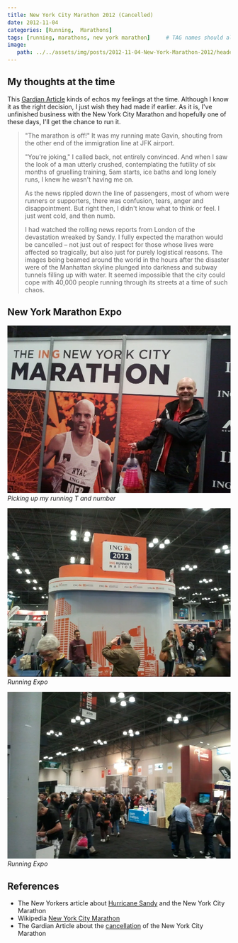 ```yaml
---
title: New York City Marathon 2012 (Cancelled)
date: 2012-11-04
categories: [Running,  Marathons]
tags: [running, marathons, new york marathon]     # TAG names should always be lowercase
image:
   path: ../../assets/img/posts/2012-11-04-New-York-Marathon-2012/header.webp
---
```


## My thoughts at the time

This [Gardian Article](https://www.theguardian.com/world/2012/nov/03/new-york-marathon-cancellation-decision) kinds of echos my feelings at the time. Although I know it as the right decision, I just wish they had made if earlier. As it is, I've unfinished business with the New York City Marathon and hopefully one of these days, I'll get the chance to run it.

> "The marathon is off!" It was my running mate Gavin, shouting from the other end of the immigration line at JFK airport.
>
> "You're joking," I called back, not entirely convinced. And when I saw the look of a man utterly crushed, contemplating the futility of six months of gruelling training, 5am starts, ice baths and long lonely runs, I knew he wasn't having me on.
>
> As the news rippled down the line of passengers, most of whom were runners or supporters, there was confusion, tears, anger and disappointment. But right then, I didn't know what to think or feel. I just went cold, and then numb.
>
> I had watched the rolling news reports from London of the devastation wreaked by Sandy. I fully expected the marathon would be cancelled – not just out of respect for those whose lives were affected so tragically, but also just for purely logistical reasons. The images being beamed around the world in the hours after the disaster were of the Manhattan skyline plunged into darkness and subway tunnels filling up with water. It seemed impossible that the city could cope with 40,000 people running through its streets at a time of such chaos.

## New York Marathon Expo

![Picking up my number](../../assets/img/posts/2012-11-04-New-York-Marathon-2012/2012-11-02-16.34.16.webp)_Picking up my running T and number_

![Running Expo](../../assets/img/posts/2012-11-04-New-York-Marathon-2012/2012-11-02-16.33.29.webp)
_Running Expo_

![Running Expo](../../assets/img/posts/2012-11-04-New-York-Marathon-2012/2012-11-02-16.33.40.webp)
_Running Expo_

## References

* The New Yorkers article about [Hurricane Sandy](https://www.newyorker.com/news/news-desk/the-marathon-is-cancelledfinally) and the New York City Marathon
* Wikipedia [New York City Marathon](https://en.wikipedia.org/wiki/New_York_City_Marathon)
* The Gardian Article about the [cancellation](https://www.theguardian.com/world/2012/nov/03/new-york-marathon-cancellation-decision) of the New York City Marathon
